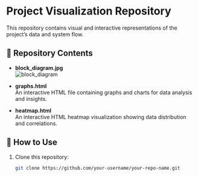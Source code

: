 # Project Visualization Repository
This repository contains visual and interactive representations of the project’s data and system flow.  

## 📂 Repository Contents

- **block_diagram.jpg**  
 ![block_diagram](https://github.com/user-attachments/assets/3e44766d-1ea2-46fb-a9cd-fc7d2fae360d)

- **graphs.html**  
  An interactive HTML file containing graphs and charts for data analysis and insights.  

- **heatmap.html**  
  An interactive HTML heatmap visualization showing data distribution and correlations.  

## 🚀 How to Use

1. Clone this repository:
   ```bash
   git clone https://github.com/your-username/your-repo-name.git


